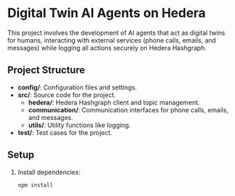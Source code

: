 # Digital Twin AI Agents on Hedera

This project involves the development of AI agents that act as digital twins for humans, interacting with external services (phone calls, emails, and messages) while logging all actions securely on Hedera Hashgraph.

## Project Structure

- **config/**: Configuration files and settings.
- **src/**: Source code for the project.
  - **hedera/**: Hedera Hashgraph client and topic management.
  - **communication/**: Communication interfaces for phone calls, emails, and messages.
  - **utils/**: Utility functions like logging.
- **test/**: Test cases for the project.

## Setup

1. Install dependencies:
   ```bash
   npm install
